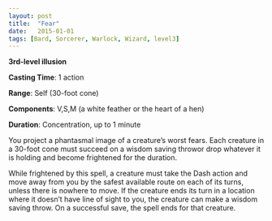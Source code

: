 ```yaml
---
layout: post
title:  "Fear"
date:   2015-01-01
tags: [Bard, Sorcerer, Warlock, Wizard, level3]
---
```


**3rd-level illusion**

**Casting Time**: 1 action

**Range**: Self (30-foot cone)

**Components**: V,S,M (a white feather or the heart of a hen)

**Duration**: Concentration, up to 1 minute

You project a phantasmal image of a creature’s worst fears. Each creature in a 30-foot cone must succeed on a wisdom saving throwor drop whatever it is holding and become frightened for the duration.

While frightened by this spell, a creature must take the Dash action and move away from you by the safest available route on each of its turns, unless there is nowhere to move. If the creature ends its turn in a location where it doesn’t have line of sight to you, the creature can make a wisdom saving throw. On a successful save, the spell ends for that creature.
